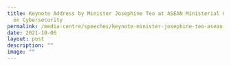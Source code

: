 ```yaml
---
title: Keynote Address by Minister Josephine Teo at ASEAN Ministerial Conference
  on Cybersecurity
permalink: /media-centre/speeches/keynote-minister-josephine-teo-asean-ministerial-conference-cybersecurity/
date: 2021-10-06
layout: post
description: ""
image: ""
---
```

